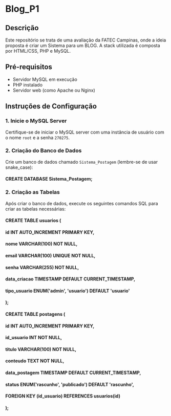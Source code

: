 # Blog_P1

## Descrição
Este repositório se trata de uma avaliação da FATEC Campinas, onde a ideia proposta é criar um Sistema para um BLOG. A stack utilizada é composta por HTML/CSS, PHP e MySQL.

## Pré-requisitos
- Servidor MySQL em execução
- PHP instalado
- Servidor web (como Apache ou Nginx)

## Instruções de Configuração

### 1. Inicie o MySQL Server
Certifique-se de iniciar o MySQL server com uma instância de usuário com o nome `root` e a senha `270275`.

### 2. Criação do Banco de Dados
Crie um banco de dados chamado `Sistema_Postagem` (lembre-se de usar snake_case):

#### CREATE DATABASE Sistema_Postagem;

### 2. Criação as Tabelas
Após criar o banco de dados, execute os seguintes comandos SQL para criar as tabelas necessárias:

#### CREATE TABLE usuarios (
   #### id INT AUTO_INCREMENT PRIMARY KEY,
   #### nome VARCHAR(100) NOT NULL,
   #### email VARCHAR(100) UNIQUE NOT NULL,
   #### senha VARCHAR(255) NOT NULL,
   #### data_criacao TIMESTAMP DEFAULT CURRENT_TIMESTAMP,
   #### tipo_usuario ENUM('admin', 'usuario') DEFAULT 'usuario'
#### );

#### CREATE TABLE postagens (
####  id INT AUTO_INCREMENT PRIMARY KEY,
#### id_usuario INT NOT NULL,
#### titulo VARCHAR(100) NOT NULL,
#### conteudo TEXT NOT NULL,
#### data_postagem TIMESTAMP DEFAULT CURRENT_TIMESTAMP,
#### status ENUM('rascunho', 'publicado') DEFAULT 'rascunho',
#### FOREIGN KEY (id_usuario) REFERENCES usuarios(id)
#### );
